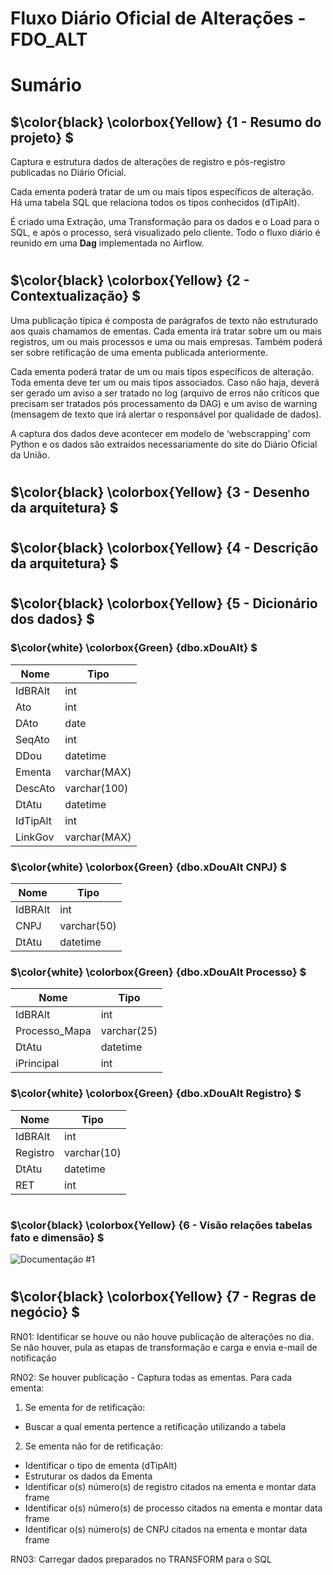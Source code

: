 # Fluxo Diário Oficial de Alterações - FDO_ALT
# Sumário
## $\color{black} \colorbox{Yellow} {1 - Resumo do projeto} $
Captura e estrutura dados de alterações de registro e pós-registro publicadas no Diário Oficial.

Cada ementa poderá tratar de um ou mais tipos específicos de alteração. Há uma tabela SQL que relaciona todos os tipos conhecidos (dTipAlt).

É criado uma Extração, uma Transformação para os dados e o Load para o SQL, e após o processo, será visualizado pelo cliente. Todo o fluxo diário é reunido em uma **Dag** implementada no Airflow.
#
## $\color{black} \colorbox{Yellow} {2 - Contextualização} $
Uma publicação típica é composta de parágrafos de texto não estruturado aos quais chamamos de ementas. Cada ementa irá tratar sobre um ou mais registros, um ou mais processos e uma ou mais empresas. Também poderá ser sobre retificação de uma ementa publicada anteriormente.

Cada ementa poderá tratar de um ou mais tipos específicos de alteração. Toda ementa deve ter um ou mais tipos associados. Caso não haja, deverá ser gerado um aviso a ser tratado no log (arquivo de erros não críticos que precisam ser tratados pós processamento da DAG) e um aviso de warning (mensagem de texto que irá alertar o responsável por qualidade de dados).

A captura dos dados deve acontecer em modelo de ‘webscrapping’ com Python e os dados são extraídos necessariamente do site do Diário Oficial da União.
#
## $\color{black} \colorbox{Yellow} {3 - Desenho da arquitetura} $
#
## $\color{black} \colorbox{Yellow} {4 - Descrição da arquitetura} $
#
## $\color{black} \colorbox{Yellow} {5 - Dicionário dos dados} $
### $\color{white} \colorbox{Green} {dbo.xDouAlt} $
| Nome  | Tipo |
|-------|------|
| IdBRAlt  | int |
| Ato | int |
| DAto | date |
| SeqAto | int |
| DDou | datetime |
| Ementa | varchar(MAX) |
| DescAto | varchar(100) |
| DtAtu | datetime |
| IdTipAlt | int |
| LinkGov | varchar(MAX) |

### $\color{white} \colorbox{Green} {dbo.xDouAlt CNPJ} $
| Nome  | Tipo |
|-------|------|
| IdBRAlt  | int |
| CNPJ  | varchar(50) |
| DtAtu  | datetime |

### $\color{white} \colorbox{Green} {dbo.xDouAlt Processo} $
| Nome  | Tipo |
|-------|------|
| IdBRAlt  | int |
| Processo_Mapa | varchar(25) |
| DtAtu | datetime |
| iPrincipal | int |

### $\color{white} \colorbox{Green} {dbo.xDouAlt Registro} $
| Nome  | Tipo |
|-------|------|
| IdBRAlt  | int |
| Registro | varchar(10) |
| DtAtu | datetime |
| RET | int |
#
### $\color{black} \colorbox{Yellow} {6 - Visão relações tabelas fato e dimensão} $
![Documentação #1](https://user-images.githubusercontent.com/47015493/199111801-0ed73f99-9be3-4bd7-9943-e26a1f4e041a.PNG)
#
## $\color{black} \colorbox{Yellow} {7 - Regras de negócio} $
RN01: Identificar se houve ou não houve publicação de alterações no dia. Se não houver, pula as etapas de transformação e carga e envia e-mail de notificação

RN02: Se houver publicação - Captura todas as ementas. Para cada ementa:

1. Se ementa for de retificação:
- Buscar a qual ementa pertence a retificação utilizando a tabela

2. Se ementa não for de retificação:
- Identificar o tipo de ementa (dTipAlt)
- Estruturar os dados da Ementa
- Identificar o(s) número(s) de registro citados na ementa e montar data frame
- Identificar o(s) número(s) de processo citados na ementa e montar data frame
- Identificar o(s) número(s) de CNPJ citados na ementa e montar data frame

RN03: Carregar dados preparados no TRANSFORM para o SQL
